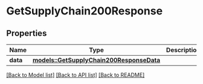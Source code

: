 # GetSupplyChain200Response

## Properties

Name | Type | Description | Notes
------------ | ------------- | ------------- | -------------
**data** | [**models::GetSupplyChain200ResponseData**](get_supply_chain_200_response_data.md) |  | 

[[Back to Model list]](../README.md#documentation-for-models) [[Back to API list]](../README.md#documentation-for-api-endpoints) [[Back to README]](../README.md)


